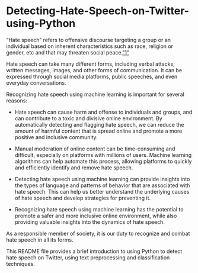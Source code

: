 # Detecting-Hate-Speech-on-Twitter-using-Python

“Hate speech” refers to offensive discourse targeting a group or an individual based on inherent characteristics such as race, religion or gender, etc and that may threaten social peace.["1"](https://www.un.org/en/hate-speech/understanding-hate-speech/what-is-hate-speech)

Hate speech can take many different forms, including verbal attacks, written messages, images, and other forms of communication. It can be expressed through social media platforms, public speeches, and even everyday conversations.

Recognizing hate speech using machine learning is important for several reasons:

* Hate speech can cause harm and offense to individuals and groups, and can contribute to a toxic and divisive online environment. By automatically detecting and flagging hate speech, we can reduce the amount of harmful content that is spread online and promote a more positive and inclusive community.

* Manual moderation of online content can be time-consuming and difficult, especially on platforms with millions of users. Machine learning algorithms can help automate this process, allowing platforms to quickly and efficiently identify and remove hate speech.

* Detecting hate speech using machine learning can provide insights into the types of language and patterns of behavior that are associated with hate speech. This can help us better understand the underlying causes of hate speech and develop strategies for preventing it.

* Recognizing hate speech using machine learning has the potential to promote a safer and more inclusive online environment, while also providing valuable insights into the dynamics of hate speech.

As a responsible member of society, it is our duty to recognize and combat hate speech in all its forms. 

This README file provides a brief introduction to using Python to detect hate speech on Twitter, using text preprocessing and classification techniques.
